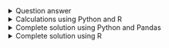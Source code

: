 <details>
<summary>Question answer</summary>
<p>
  
```Python
There are 10 variables and 1461 observations in the dataframe.
```
</p>
</details>

<details>
<summary>Calculations using Python and R</summary>
<p>
  
```Python
Sum = 14791971750
Min = 6000
Max = 300000000
Mean = 10131487.5 # Using R in Jupyter, otherwise Mean = 10131488 in RStudio
```
</p>
</details>

<details>
<summary>Complete solution using Python and Pandas</summary>
<p>  

[![isaac-arnault-using-pandas-P.png](https://i.postimg.cc/TwqPbnk1/isaac-arnault-using-pandas-P.png)](https://postimg.cc/DJ0Fk433)

[![isaac-arnault-using-pandas-P-2.png](https://i.postimg.cc/tg6JXKWh/isaac-arnault-using-pandas-P-2.png)](https://postimg.cc/8F1N4ny5)

</p>
</details>

<details>
<summary>Complete solution using R</summary>
<p>  

[![isaac-arnault-using-pandas-R.png](https://i.postimg.cc/6qWpfTS0/isaac-arnault-using-pandas-R.png)](https://postimg.cc/8JYG1kTJ)

[![isaac-arnault-using-pandas-R2.png](https://i.postimg.cc/1tZt4vrb/isaac-arnault-using-pandas-R2.png)](https://postimg.cc/mc8R5NqS)

</p>
</details>
